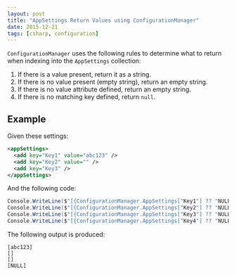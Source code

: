 ```yaml
---
layout: post
title: "AppSettings Return Values using ConfigurationManager"
date: 2015-12-21
tags: [csharp, configuration]
---
```

`ConfigurationManager` uses the following rules to determine what to return when indexing into the `AppSettings` collection:

1. If there is a value present, return it as a string.
2. If there is no value present (empty string), return an empty string.
3. If there is no value attribute defined, return an empty string.
4. If there is no matching key defined, return `null`.

## Example

Given these settings:

~~~ xml
<appSettings>
  <add key="Key1" value="abc123" />
  <add key="Key2" value="" />
  <add key="Key3" />
</appSettings>
~~~

And the following code:

~~~ csharp
Console.WriteLine($"[{ConfigurationManager.AppSettings["Key1"] ?? "NULL"}]");
Console.WriteLine($"[{ConfigurationManager.AppSettings["Key2"] ?? "NULL"}]");
Console.WriteLine($"[{ConfigurationManager.AppSettings["Key3"] ?? "NULL"}]");
Console.WriteLine($"[{ConfigurationManager.AppSettings["Key4"] ?? "NULL"}]");
~~~

The following output is produced:

    [abc123]
    []
    []
    [NULL]
